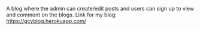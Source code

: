 A blog where the admin can create/edit posts and users can sign up to view and comment on the blogs.
Link for my blog: https://gcyblog.herokuapp.com/
